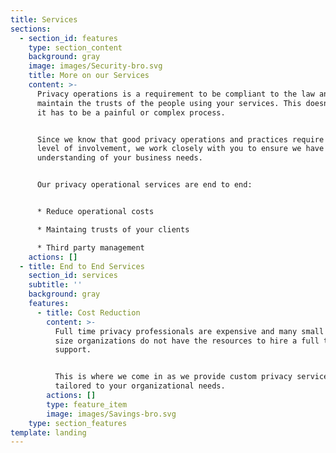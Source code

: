 ```yaml
---
title: Services
sections:
  - section_id: features
    type: section_content
    background: gray
    image: images/Security-bro.svg
    title: More on our Services
    content: >-
      Privacy operations is a requirement to be compliant to the law and to
      maintain the trusts of the people using your services. This doesn't mean
      it has to be a painful or complex process.


      Since we know that good privacy operations and practices require a high
      level of involvement, we work closely with you to ensure we have a strong
      understanding of your business needs. 


      Our privacy operational services are end to end:


      * Reduce operational costs

      * Maintaing trusts of your clients

      * Third party management
    actions: []
  - title: End to End Services
    section_id: services
    subtitle: ''
    background: gray
    features:
      - title: Cost Reduction
        content: >-
          Full time privacy professionals are expensive and many small to medium
          size organizations do not have the resources to hire a full time
          support.


          This is where we come in as we provide custom privacy services
          tailored to your organizational needs.
        actions: []
        type: feature_item
        image: images/Savings-bro.svg
    type: section_features
template: landing
---
```

